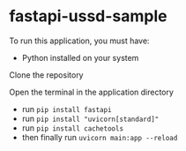# fastapi-ussd-sample

To run this application, you must have:
- Python installed on your system

Clone the repository

Open the terminal in the application directory

- run `pip install fastapi`
- run `pip install "uvicorn[standard]"`
- run `pip install cachetools`
- then finally run `uvicorn main:app --reload`
